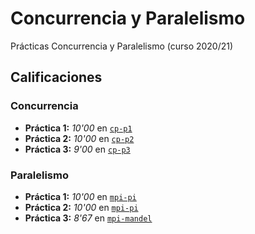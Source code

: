 # Concurrencia y Paralelismo

Prácticas Concurrencia y Paralelismo (curso 2020/21)

## Calificaciones

### Concurrencia

- **Práctica 1:** *10'00* en [`cp-p1`](https://github.com/ikergcalvino/cp-p1)
- **Práctica 2:** *10'00* en [`cp-p2`](https://github.com/ikergcalvino/cp-p2)
- **Práctica 3:** *9'00* en [`cp-p3`](https://github.com/ikergcalvino/cp-p3)

### Paralelismo

- **Práctica 1:** *10'00* en [`mpi-pi`](https://github.com/ikergcalvino/mpi-pi/tree/p1)
- **Práctica 2:** *10'00* en [`mpi-pi`](https://github.com/ikergcalvino/mpi-pi/tree/p2)
- **Práctica 3:** *8'67* en [`mpi-mandel`](https://github.com/ikergcalvino/mpi-mandel)

